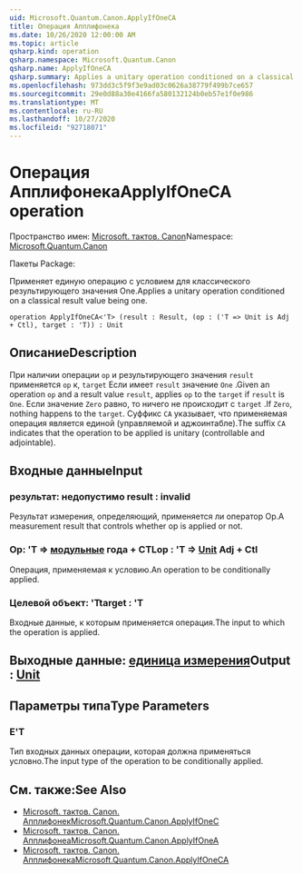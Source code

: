 ```yaml
---
uid: Microsoft.Quantum.Canon.ApplyIfOneCA
title: Операция Апплифонека
ms.date: 10/26/2020 12:00:00 AM
ms.topic: article
qsharp.kind: operation
qsharp.namespace: Microsoft.Quantum.Canon
qsharp.name: ApplyIfOneCA
qsharp.summary: Applies a unitary operation conditioned on a classical result value being one.
ms.openlocfilehash: 973dd3c5f9f3e9ad03c0626a38779f499b7ce657
ms.sourcegitcommit: 29e0d88a30e4166fa580132124b0eb57e1f0e986
ms.translationtype: MT
ms.contentlocale: ru-RU
ms.lasthandoff: 10/27/2020
ms.locfileid: "92718071"
---
```

# <a name="applyifoneca-operation"></a><span data-ttu-id="c219f-102">Операция Апплифонека</span><span class="sxs-lookup"><span data-stu-id="c219f-102">ApplyIfOneCA operation</span></span>

<span data-ttu-id="c219f-103">Пространство имен: [Microsoft. тактов. Canon](xref:Microsoft.Quantum.Canon)</span><span class="sxs-lookup"><span data-stu-id="c219f-103">Namespace: [Microsoft.Quantum.Canon](xref:Microsoft.Quantum.Canon)</span></span>

<span data-ttu-id="c219f-104">Пакеты [](https://nuget.org/packages/)</span><span class="sxs-lookup"><span data-stu-id="c219f-104">Package: [](https://nuget.org/packages/)</span></span>


<span data-ttu-id="c219f-105">Применяет единую операцию с условием для классического результирующего значения One.</span><span class="sxs-lookup"><span data-stu-id="c219f-105">Applies a unitary operation conditioned on a classical result value being one.</span></span>

```qsharp
operation ApplyIfOneCA<'T> (result : Result, (op : ('T => Unit is Adj + Ctl), target : 'T)) : Unit
```


## <a name="description"></a><span data-ttu-id="c219f-106">Описание</span><span class="sxs-lookup"><span data-stu-id="c219f-106">Description</span></span>

<span data-ttu-id="c219f-107">При наличии операции `op` и результирующего значения `result` применяется `op` к, `target` Если имеет `result` значение `One` .</span><span class="sxs-lookup"><span data-stu-id="c219f-107">Given an operation `op` and a result value `result`, applies `op` to the `target` if `result` is `One`.</span></span> <span data-ttu-id="c219f-108">Если значение `Zero` равно, то ничего не происходит с `target` .</span><span class="sxs-lookup"><span data-stu-id="c219f-108">If `Zero`, nothing happens to the `target`.</span></span>
<span data-ttu-id="c219f-109">Суффикс `CA` указывает, что применяемая операция является единой (управляемой и аджоинтабле).</span><span class="sxs-lookup"><span data-stu-id="c219f-109">The suffix `CA` indicates that the operation to be applied is unitary (controllable and adjointable).</span></span>

## <a name="input"></a><span data-ttu-id="c219f-110">Входные данные</span><span class="sxs-lookup"><span data-stu-id="c219f-110">Input</span></span>

### <a name="result--__invalidresult__"></a><span data-ttu-id="c219f-111">результат: __недопустимо <Result>__</span><span class="sxs-lookup"><span data-stu-id="c219f-111">result : __invalid<Result>__</span></span>

<span data-ttu-id="c219f-112">Результат измерения, определяющий, применяется ли оператор Op.</span><span class="sxs-lookup"><span data-stu-id="c219f-112">A measurement result that controls whether op is applied or not.</span></span>


### <a name="op--t--unit-adj--ctl"></a><span data-ttu-id="c219f-113">Op: 'T => [модульные](xref:microsoft.quantum.lang-ref.unit) года + CTL</span><span class="sxs-lookup"><span data-stu-id="c219f-113">op : 'T => [Unit](xref:microsoft.quantum.lang-ref.unit) Adj + Ctl</span></span>

<span data-ttu-id="c219f-114">Операция, применяемая к условию.</span><span class="sxs-lookup"><span data-stu-id="c219f-114">An operation to be conditionally applied.</span></span>


### <a name="target--t"></a><span data-ttu-id="c219f-115">Целевой объект: 'T</span><span class="sxs-lookup"><span data-stu-id="c219f-115">target : 'T</span></span>

<span data-ttu-id="c219f-116">Входные данные, к которым применяется операция.</span><span class="sxs-lookup"><span data-stu-id="c219f-116">The input to which the operation is applied.</span></span>



## <a name="output--unit"></a><span data-ttu-id="c219f-117">Выходные данные: [единица измерения](xref:microsoft.quantum.lang-ref.unit)</span><span class="sxs-lookup"><span data-stu-id="c219f-117">Output : [Unit](xref:microsoft.quantum.lang-ref.unit)</span></span>



## <a name="type-parameters"></a><span data-ttu-id="c219f-118">Параметры типа</span><span class="sxs-lookup"><span data-stu-id="c219f-118">Type Parameters</span></span>

### <a name="t"></a><span data-ttu-id="c219f-119">Е</span><span class="sxs-lookup"><span data-stu-id="c219f-119">'T</span></span>

<span data-ttu-id="c219f-120">Тип входных данных операции, которая должна применяться условно.</span><span class="sxs-lookup"><span data-stu-id="c219f-120">The input type of the operation to be conditionally applied.</span></span>

## <a name="see-also"></a><span data-ttu-id="c219f-121">См. также:</span><span class="sxs-lookup"><span data-stu-id="c219f-121">See Also</span></span>

- [<span data-ttu-id="c219f-122">Microsoft. тактов. Canon. Апплифонек</span><span class="sxs-lookup"><span data-stu-id="c219f-122">Microsoft.Quantum.Canon.ApplyIfOneC</span></span>](xref:Microsoft.Quantum.Canon.ApplyIfOneC)
- [<span data-ttu-id="c219f-123">Microsoft. тактов. Canon. Апплифонеа</span><span class="sxs-lookup"><span data-stu-id="c219f-123">Microsoft.Quantum.Canon.ApplyIfOneA</span></span>](xref:Microsoft.Quantum.Canon.ApplyIfOneA)
- [<span data-ttu-id="c219f-124">Microsoft. тактов. Canon. Апплифонека</span><span class="sxs-lookup"><span data-stu-id="c219f-124">Microsoft.Quantum.Canon.ApplyIfOneCA</span></span>](xref:Microsoft.Quantum.Canon.ApplyIfOneCA)